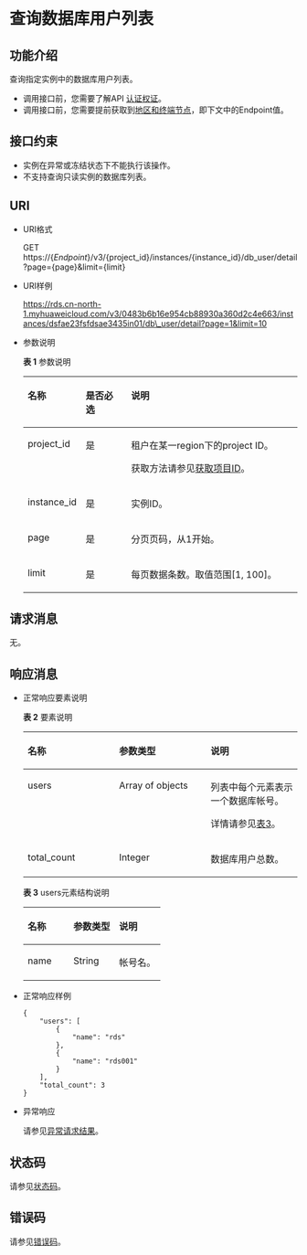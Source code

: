# 查询数据库用户列表<a name="rds_06_0032"></a>

## 功能介绍<a name="section4850156117316"></a>

查询指定实例中的数据库用户列表。

-   调用接口前，您需要了解API  [认证权证](认证鉴权.md)。
-   调用接口前，您需要提前获取到[地区和终端节点](http://developer.huaweicloud.com/endpoint)，即下文中的Endpoint值。

## 接口约束<a name="section187592068455"></a>

-   实例在异常或冻结状态下不能执行该操作。
-   不支持查询只读实例的数据库列表。

## URI<a name="section28961517113719"></a>

-   URI格式

    GET https://\{_Endpoint_\}/v3/\{project\_id\}/instances/\{instance\_id\}/db\_user/detail?page=\{page\}&limit=\{limit\}

-   URI样例

    https://rds.cn-north-1.myhuaweicloud.com/v3/0483b6b16e954cb88930a360d2c4e663/instances/dsfae23fsfdsae3435in01/db\_user/detail?page=1&limit=10


-   参数说明

    **表 1**  参数说明

    <a name="table4657088"></a>
    <table><thead align="left"><tr id="row60083059"><th class="cellrowborder" valign="top" width="20.93%" id="mcps1.2.4.1.1"><p id="p34889605"><a name="p34889605"></a><a name="p34889605"></a>名称</p>
    </th>
    <th class="cellrowborder" valign="top" width="16.6%" id="mcps1.2.4.1.2"><p id="p7485743"><a name="p7485743"></a><a name="p7485743"></a>是否必选</p>
    </th>
    <th class="cellrowborder" valign="top" width="62.470000000000006%" id="mcps1.2.4.1.3"><p id="p2365466"><a name="p2365466"></a><a name="p2365466"></a>说明</p>
    </th>
    </tr>
    </thead>
    <tbody><tr id="row57385070"><td class="cellrowborder" valign="top" width="20.93%" headers="mcps1.2.4.1.1 "><p id="p17679057"><a name="p17679057"></a><a name="p17679057"></a>project_id</p>
    </td>
    <td class="cellrowborder" valign="top" width="16.6%" headers="mcps1.2.4.1.2 "><p id="p22717550"><a name="p22717550"></a><a name="p22717550"></a>是</p>
    </td>
    <td class="cellrowborder" valign="top" width="62.470000000000006%" headers="mcps1.2.4.1.3 "><p id="p28182251"><a name="p28182251"></a><a name="p28182251"></a>租户在某一region下的project ID。</p>
    <p id="p167494511915"><a name="p167494511915"></a><a name="p167494511915"></a>获取方法请参见<a href="获取项目ID.md">获取项目ID</a>。</p>
    </td>
    </tr>
    <tr id="row2864326155157"><td class="cellrowborder" valign="top" width="20.93%" headers="mcps1.2.4.1.1 "><p id="p41557789155220"><a name="p41557789155220"></a><a name="p41557789155220"></a>instance_id</p>
    </td>
    <td class="cellrowborder" valign="top" width="16.6%" headers="mcps1.2.4.1.2 "><p id="p10737742155220"><a name="p10737742155220"></a><a name="p10737742155220"></a>是</p>
    </td>
    <td class="cellrowborder" valign="top" width="62.470000000000006%" headers="mcps1.2.4.1.3 "><p id="p64450739155220"><a name="p64450739155220"></a><a name="p64450739155220"></a>实例ID。</p>
    </td>
    </tr>
    <tr id="row2029263119492"><td class="cellrowborder" valign="top" width="20.93%" headers="mcps1.2.4.1.1 "><p id="p6634436103814"><a name="p6634436103814"></a><a name="p6634436103814"></a>page</p>
    </td>
    <td class="cellrowborder" valign="top" width="16.6%" headers="mcps1.2.4.1.2 "><p id="p2635113653811"><a name="p2635113653811"></a><a name="p2635113653811"></a>是</p>
    </td>
    <td class="cellrowborder" valign="top" width="62.470000000000006%" headers="mcps1.2.4.1.3 "><p id="p1663593643810"><a name="p1663593643810"></a><a name="p1663593643810"></a>分页页码，从1开始。</p>
    </td>
    </tr>
    <tr id="row14752331184917"><td class="cellrowborder" valign="top" width="20.93%" headers="mcps1.2.4.1.1 "><p id="p5921113710388"><a name="p5921113710388"></a><a name="p5921113710388"></a>limit</p>
    </td>
    <td class="cellrowborder" valign="top" width="16.6%" headers="mcps1.2.4.1.2 "><p id="p29211537153810"><a name="p29211537153810"></a><a name="p29211537153810"></a>是</p>
    </td>
    <td class="cellrowborder" valign="top" width="62.470000000000006%" headers="mcps1.2.4.1.3 "><p id="p14921123723811"><a name="p14921123723811"></a><a name="p14921123723811"></a>每页数据条数。取值范围[1, 100]。</p>
    </td>
    </tr>
    </tbody>
    </table>


## 请求消息<a name="section3074340117316"></a>

无。

## 响应消息<a name="section28521534113742"></a>

-   正常响应要素说明

    **表 2**  要素说明

    <a name="table32267243"></a>
    <table><thead align="left"><tr id="row9230088"><th class="cellrowborder" valign="top" width="33.33333333333333%" id="mcps1.2.4.1.1"><p id="p9439626"><a name="p9439626"></a><a name="p9439626"></a>名称</p>
    </th>
    <th class="cellrowborder" valign="top" width="33.33333333333333%" id="mcps1.2.4.1.2"><p id="p26412257"><a name="p26412257"></a><a name="p26412257"></a>参数类型</p>
    </th>
    <th class="cellrowborder" valign="top" width="33.33333333333333%" id="mcps1.2.4.1.3"><p id="p59018101"><a name="p59018101"></a><a name="p59018101"></a>说明</p>
    </th>
    </tr>
    </thead>
    <tbody><tr id="row15736877"><td class="cellrowborder" valign="top" width="33.33333333333333%" headers="mcps1.2.4.1.1 "><p id="p66727538"><a name="p66727538"></a><a name="p66727538"></a>users</p>
    </td>
    <td class="cellrowborder" valign="top" width="33.33333333333333%" headers="mcps1.2.4.1.2 "><p id="p36221483"><a name="p36221483"></a><a name="p36221483"></a>Array of objects</p>
    </td>
    <td class="cellrowborder" valign="top" width="33.33333333333333%" headers="mcps1.2.4.1.3 "><p id="p48259009"><a name="p48259009"></a><a name="p48259009"></a>列表中每个元素表示一个数据库帐号。</p>
    <p id="p17433271422"><a name="p17433271422"></a><a name="p17433271422"></a>详情请参见<a href="#table1457984914368">表3</a>。</p>
    </td>
    </tr>
    <tr id="row1150133315017"><td class="cellrowborder" valign="top" width="33.33333333333333%" headers="mcps1.2.4.1.1 "><p id="p1255265793915"><a name="p1255265793915"></a><a name="p1255265793915"></a>total_count</p>
    </td>
    <td class="cellrowborder" valign="top" width="33.33333333333333%" headers="mcps1.2.4.1.2 "><p id="p7552175723911"><a name="p7552175723911"></a><a name="p7552175723911"></a>Integer</p>
    </td>
    <td class="cellrowborder" valign="top" width="33.33333333333333%" headers="mcps1.2.4.1.3 "><p id="p1655275733913"><a name="p1655275733913"></a><a name="p1655275733913"></a>数据库用户总数。</p>
    </td>
    </tr>
    </tbody>
    </table>

    **表 3**  users元素结构说明

    <a name="table1457984914368"></a>
    <table><thead align="left"><tr id="row7589124919365"><th class="cellrowborder" valign="top" width="33.33333333333333%" id="mcps1.2.4.1.1"><p id="p6590349173618"><a name="p6590349173618"></a><a name="p6590349173618"></a>名称</p>
    </th>
    <th class="cellrowborder" valign="top" width="33.33333333333333%" id="mcps1.2.4.1.2"><p id="p459111499361"><a name="p459111499361"></a><a name="p459111499361"></a>参数类型</p>
    </th>
    <th class="cellrowborder" valign="top" width="33.33333333333333%" id="mcps1.2.4.1.3"><p id="p559314917360"><a name="p559314917360"></a><a name="p559314917360"></a>说明</p>
    </th>
    </tr>
    </thead>
    <tbody><tr id="row16594849183618"><td class="cellrowborder" valign="top" width="33.33333333333333%" headers="mcps1.2.4.1.1 "><p id="p9596194923612"><a name="p9596194923612"></a><a name="p9596194923612"></a>name</p>
    </td>
    <td class="cellrowborder" valign="top" width="33.33333333333333%" headers="mcps1.2.4.1.2 "><p id="p1759794903618"><a name="p1759794903618"></a><a name="p1759794903618"></a>String</p>
    </td>
    <td class="cellrowborder" valign="top" width="33.33333333333333%" headers="mcps1.2.4.1.3 "><p id="p359854920368"><a name="p359854920368"></a><a name="p359854920368"></a>帐号名。</p>
    </td>
    </tr>
    </tbody>
    </table>


-   正常响应样例

    ```
    {
        "users": [
            {
                "name": "rds"
            },
            {
                "name": "rds001"
            }
        ],
        "total_count": 3
    }
    ```

-   异常响应

    请参见[异常请求结果](异常请求结果.md)。


## 状态码<a name="section4778540915440"></a>

请参见[状态码](状态码.md)。

## 错误码<a name="section946032144017"></a>

请参见[错误码](错误码.md)。

